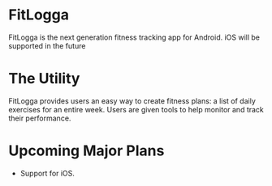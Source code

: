 # FitLogga
FitLogga is the next generation fitness tracking app for Android. iOS will be supported in the future

# The Utility
FitLogga provides users an easy way to create fitness plans: a list of daily exercises for an entire week.
Users are given tools to help monitor and track their performance.

# Upcoming Major Plans
* Support for iOS.
